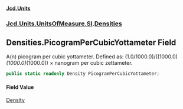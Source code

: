 #### [Jcd.Units](index.md 'index')
### [Jcd.Units.UnitsOfMeasure.SI](Jcd.Units.UnitsOfMeasure.SI.md 'Jcd.Units.UnitsOfMeasure.SI').[Densities](Densities.md 'Jcd.Units.UnitsOfMeasure.SI.Densities')

## Densities.PicogramPerCubicYottameter Field

A(n) picogram per cubic yottameter. Defined as: (1.0/1000.0)/((1000.0)*(1000.0)*(1000.0)) × nanogram per cubic zettameter.

```csharp
public static readonly Density PicogramPerCubicYottameter;
```

#### Field Value
[Density](Density.md 'Jcd.Units.UnitTypes.Density')